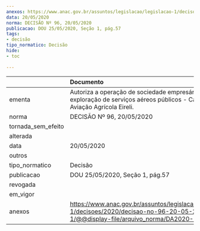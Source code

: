 ```yaml
---
anexos: https://www.anac.gov.br/assuntos/legislacao/legislacao-1/decisoes/2020/decisao-no-96-20-05-2020-1/@@display-file/arquivo_norma/DA2020-0096.pdf
data: 20/05/2020
norma: DECISÃO Nº 96, 20/05/2020
publicacao: DOU 25/05/2020, Seção 1, pág.57
tags:
- decisão
tipo_normatico: Decisão
hide: 
- toc 
 
---
```


|                    | Documento                                                                                                                                      |
|:-------------------|:-----------------------------------------------------------------------------------------------------------------------------------------------|
| ementa             | Autoriza a operação de sociedade empresária para exploração de serviços aéreos públicos - Campo Alegre Aviação Agrícola Eireli.                |
| norma              | DECISÃO Nº 96, 20/05/2020                                                                                                                      |
| tornada_sem_efeito |                                                                                                                                                |
| alterada           |                                                                                                                                                |
| data               | 20/05/2020                                                                                                                                     |
| outros             |                                                                                                                                                |
| tipo_normatico     | Decisão                                                                                                                                        |
| publicacao         | DOU 25/05/2020, Seção 1, pág.57                                                                                                                |
| revogada           |                                                                                                                                                |
| em_vigor           |                                                                                                                                                |
| anexos             | https://www.anac.gov.br/assuntos/legislacao/legislacao-1/decisoes/2020/decisao-no-96-20-05-2020-1/@@display-file/arquivo_norma/DA2020-0096.pdf |
